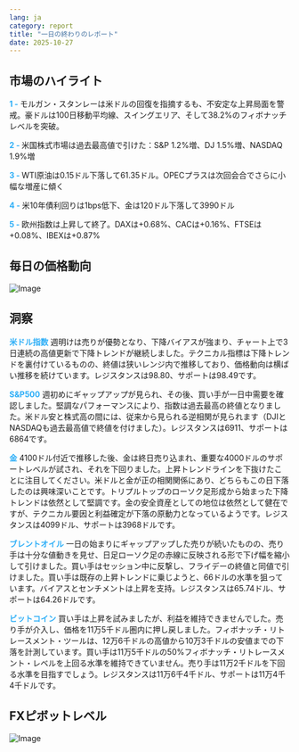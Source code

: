 ```yaml
---
lang: ja
category: report
title: "一日の終わりのレポート"
date: 2025-10-27
---
```



<h2>市場のハイライト</h2>
<strong style="color: #2caef7;">1 - </strong> モルガン・スタンレーは米ドルの回復を指摘するも、不安定な上昇局面を警戒。豪ドルは100日移動平均線、スイングエリア、そして38.2%のフィボナッチレベルを突破。


<strong style="color: #2caef7;">2 - </strong> 米国株式市場は過去最高値で引けた：S&P 1.2%増、DJ 1.5%増、NASDAQ 1.9%増

<strong style="color: #2caef7;">3 - </strong> WTI原油は0.15ドル下落して61.35ドル。OPECプラスは次回会合でさらに小幅な増産に傾く

<strong style="color: #2caef7;">4 - </strong> 米10年債利回りは1bps低下、金は120ドル下落して3990ドル

<strong style="color: #2caef7;">5 - </strong> 欧州指数は上昇して終了。DAXは+0.68%、CACは+0.16%、FTSEは+0.08%、IBEXは+0.87%



<h2>毎日の価格動向</h2>
<img src="https://markleighedu.github.io/img/Oct-2025/27-Oct-2025/price.jpg" alt="Image"/>

<h2>洞察</h2>
<strong style="color: #2caef7;">米ドル指数</strong> 週明けは売りが優勢となり、下降バイアスが強まり、チャート上で3日連続の高値更新で下降トレンドが継続しました。テクニカル指標は下降トレンドを裏付けているものの、終値は狭いレンジ内で推移しており、価格動向は横ばい推移を続けています。レジスタンスは98.80、サポートは98.49です。

<strong style="color: #2caef7;">S&P500</strong> 週初めにギャップアップが見られ、その後、買い手が一日中需要を確認しました。堅調なパフォーマンスにより、指数は過去最高の終値となりました。米ドル安と株式高の間には、従来から見られる逆相関が見られます（DJIとNASDAQも過去最高値で終値を付けました）。レジスタンスは6911、サポートは6864です。

<strong style="color: #2caef7;">金</strong> 4100ドル付近で推移した後、金は終日売り込まれ、重要な4000ドルのサポートレベルが試され、それを下回りました。上昇トレンドラインを下抜けたことに注目してください。米ドルと金が正の相関関係にあり、どちらもこの日下落したのは興味深いことです。トリプルトップのローソク足形成から始まった下降トレンドは依然として堅調です。金の安全資産としての地位は依然として健在ですが、テクニカル要因と利益確定が下落の原動力となっているようです。レジスタンスは4099ドル、サポートは3968ドルです。

<strong style="color: #2caef7;">ブレントオイル</strong> 一日の始まりにギャップアップした売りが続いたものの、売り手は十分な値動きを見せ、日足ローソク足の赤線に反映される形で下げ幅を縮小して引けました。買い手はセッション中に反撃し、フライデーの終値と同値で引けました。買い手は既存の上昇トレンドに乗じようと、66ドルの水準を狙っています。バイアスとセンチメントは上昇を支持。レジスタンスは65.74ドル、サポートは64.26ドルです。

<strong style="color: #2caef7;">ビットコイン</strong> 買い手は上昇を試みましたが、利益を維持できませんでした。売り手が介入し、価格を11万5千ドル圏内に押し戻しました。フィボナッチ・リトレースメント・ツールは、12万6千ドルの高値から10万3千ドルの安値までの下落を計測しています。買い手は11万5千ドルの50%フィボナッチ・リトレースメント・レベルを上回る水準を維持できていません。売り手は11万2千ドルを下回る水準を目指すでしょう。レジスタンスは11万6千4千ドル、サポートは11万4千4千ドルです。



<h2>FXピボットレベル</h2>
<img src="https://markleighedu.github.io/img/Oct-2025/27-Oct-2025/pivot.jpg" alt="Image"/>